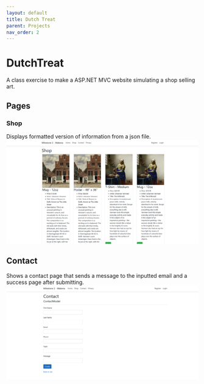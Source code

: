 ```yaml
---
layout: default
title: Dutch Treat
parent: Projects
nav_order: 2
---
```

# DutchTreat

A class exercise to make a ASP.NET MVC website simulating a shop selling art.  

## Pages  
### Shop  
Displays formatted version of information from a json file.  
![An image showing various art works being listed as mugs, posters, etc](/img/dtshop.png)  

## Contact  
Shows a contact page that sends a message to the inputted email and a success page after submitting.  
![An image showing a contact form with various input fields and a create button](/img/dtcontact.png)  
